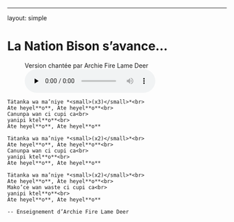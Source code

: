 ---
layout: simple
# La Nation Bison s’avance…

<!-- pyml disable-next-line no-inline-html -->
<figure class="no-print">
    <figcaption>Version chantée par Archie Fire Lame Deer</figcaption>
    <audio controls preload="none" src="audio/archie_fire_lame_deer-la_nation_bison_s_avance.opus"></audio>
</figure>

```{pull-quote}
Tȧtanka wa ma’niye *<small>(x3)</small>*<br>
Ate heyel**o**, Ate heyel**o**<br>
Canunpa wan ci cupi ca<br>
yanipi ktel**o**<br>
Ate heyel**o**, Ate heyel**o**

Tȧtanka wa ma’niye *<small>(x2)</small>*<br>
Ate heyel**o**, Ate heyel**o**<br>
Canunpa wan ci cupi ca<br>
yanipi ktel**o**<br>
Ate heyel**o**, Ate heyel**o**

Tȧtanka wa ma’niye *<small>(x2)</small>*<br>
Ate heyel**o**, Ate heyel**o**<br>
Mako’ce wan waste ci cupi ca<br>
yanipi ktel**o**<br>
Ate heyel**o**, Ate heyel**o**

-- Enseignement d’Archie Fire Lame Deer
```

```{include} _note-lakota.md
```

